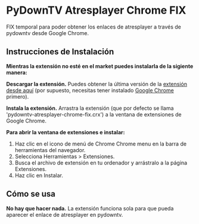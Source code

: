 PyDownTV Atresplayer Chrome FIX
====================================

FIX temporal para poder obtener los enlaces de atresplayer a través de pydowntv desde Google Chrome.

Instrucciones de Instalación
----------------------------

**Mientras la extensión no esté en el market puedes instalarla de la sigiente manera:**

**Descargar la extensión.** Puedes obtener la última versión de la [extensión
desde aquí](https://github.com/aabilio/pydowntv-atresplayer-chrome-fix/blob/master/pydowntv-atresplayer-chrome-fix.crx?raw=true)
(por supuesto, necesitas tener instalado [Google Chrome](http://www.google.com/chrome) primero).</p>

**Instala la extensión.** Arrastra la extensión (que por defecto se llama 
'pydowntv-atresplayer-chrome-fix.crx') a la ventana de extensiones de Google Chrome.</p>

**Para abrir la ventana de extensiones e instalar:**
1. Haz clic en el icono de menú de Chrome Chrome menu en la barra de herramientas del navegador.
2. Selecciona Herramientas > Extensiones.
3. Busca el archivo de extensión en tu ordenador y arrástralo a la página Extensiones.
4. Haz clic en Instalar.

Cómo se usa
-----------

**No hay que hacer nada.** La extensión funciona sola para que pueda aparecer el enlace de atresplayer
en pydowntv.
